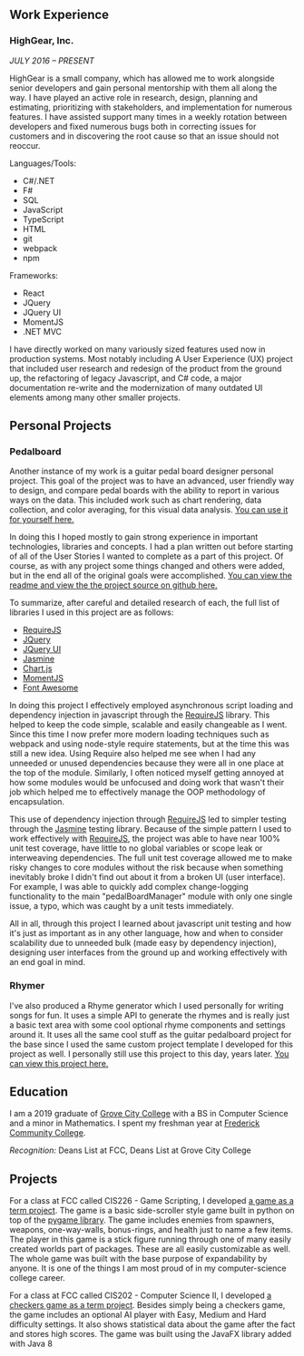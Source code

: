 ## Work Experience

### HighGear, Inc.

_JULY 2016 – PRESENT_

HighGear is a small company, which has allowed me to work alongside senior developers and gain personal mentorship with them all along the way. I have played an active role in research, design, planning and estimating, prioritizing with stakeholders, and implementation for numerous features. I have assisted support many times in a weekly rotation between developers and fixed numerous bugs both in correcting issues for customers and in discovering the root cause so that an issue should not reoccur. 

Languages/Tools:

-   C#/.NET
-   F#
-   SQL
-   JavaScript
-   TypeScript
-   HTML
-   git
-   webpack
-   npm

Frameworks:

-   React
-   JQuery
-   JQuery UI
-   MomentJS
-   .NET MVC

I have directly worked on many variously sized features used now in production systems. Most notably including A User Experience (UX) project that included user research and redesign of the product from the ground up, the refactoring of legacy Javascript, and C# code, a major documentation re-write and the modernization of many outdated UI elements among many other smaller projects.



## Personal Projects

### Pedalboard

Another instance of my work is a guitar pedal board designer personal project. This goal of the project was to have an advanced, user friendly way to design, and compare pedal boards with the ability to report in various ways on the data. This included work such as chart rendering, data collection, and color averaging, for this visual data analysis. [You can use it for yourself here.](http://jakethurman.github.io/pedalboard/)

In doing this I hoped mostly to gain strong experience in important technologies, libraries and concepts. I had a plan written out before starting of all of the User Stories I wanted to complete as a part of this project. Of course, as with any project some things changed and others were added, but in the end all of the original goals were accomplished. [You can view the readme and view the the project source on github here.](https://github.com/JakeThurman/Pedalboard)

To summarize, after careful and detailed research of each, the full list of libraries I used in this project are as follows:

-   [RequireJS](http://www.requirejs.org)
-   [JQuery](http://jquery.com/)
-   [JQuery UI](https://jqueryui.com/)
-   [Jasmine](http://jasmine.github.io/)
-   [Chart.js](http://www.chartjs.org)
-   [MomentJS](http://momentjs.com/)
-   [Font Awesome](http://fortawesome.github.io/Font-Awesome/)

In doing this project I effectively employed asynchronous script loading and dependency injection in javascript through the [RequireJS](http://www.requirejs.org) library. This helped to keep the code simple, scalable and easily changeable as I went. Since this time I now prefer more modern loading techniques such as webpack and using node-style require statements, but at the time this was still a new idea. Using Require also helped me see when I had any unneeded or unused dependencies because they were all in one place at the top of the module. Similarly, I often noticed myself getting annoyed at how some modules would be unfocused and doing work that wasn't their job which helped me to effectively manage the OOP methodology of encapsulation.

This use of dependency injection through [RequireJS](https://www.requirejs.org) led to simpler testing through the [Jasmine](http://jasmine.github.io/) testing library. Because of the simple pattern I used to work effectively with [RequireJS](http://www.requirejs.org), the project was able to have near 100% unit test coverage, have little to no global variables or scope leak or interweaving dependencies. The full unit test coverage allowed me to make risky changes to core modules without the risk because when something inevitably broke I didn't find out about it from a broken UI (user interface). For example, I was able to quickly add complex change-logging functionality to the main "pedalBoardManager" module with only one single issue, a typo, which was caught by a unit tests immediately.

All in all, through this project I learned about javascript unit testing and how it's just as important as in any other language, how and when to consider scalability due to unneeded bulk (made easy by dependency injection), designing user interfaces from the ground up and working effectively with an end goal in mind.

### Rhymer

I've also produced a Rhyme generator which I used personally for writing songs for fun. It uses a simple API to generate the rhymes and is really just a basic text area with some cool optional rhyme components and settings around it. It uses all the same cool stuff as the guitar pedalboard project for the base since I used the same custom project template I developed for this project as well. I personally still use this project to this day, years later. [You can view this project here.](jakethurman.github.io/rhymer)

## Education

I am a 2019 graduate of [Grove City College](https://www.gcc.edu) with a BS in Computer Science and a minor in Mathematics. I spent my freshman year at [Frederick Community College](https://www.frederick.edu).

*Recognition:* Deans List at FCC, Deans List at Grove City College

## Projects

For a class at FCC called CIS226 - Game Scripting, I developed [a game as a term project](https://github.com/JakeThurman/Take-It-Back). The game is a basic side-scroller style game built in python on top of the [pygame library](http://www.pygame.org). The game includes enemies from spawners, weapons, one-way-walls, bonus-rings, and health just to name a few items. The player in this game is a stick figure running through one of many easily created worlds part of packages. These are all easily customizable as well. The whole game was built with the base purpose of expandability by anyone. It is one of the things I am most proud of in my computer-science college career.

For a class at FCC called CIS202 - Computer Science II, I developed [a checkers game as a term project](https://github.com/JakeThurman/Checkers). Besides simply being a checkers game, the game includes an optional AI player with Easy, Medium and Hard difficulty settings. It also shows statistical data about the game after the fact and stores high scores. The game was built using the JavaFX library added with Java 8

